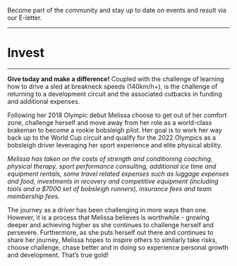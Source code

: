 Become part of the community and stay 
      up to date on events and result via our E-letter.
_______

# Invest
_______
**Give today and make a difference!**
Coupled with the challenge of learning how to drive a sled at breakneck speeds (140km/h+), is the challenge of returning to a development circuit and the associated cutbacks in funding and additional expenses.

Following her 2018 Olympic debut Melissa choose to get out of her comfort zone, challenge herself and move away from her role as a world-class brakeman to become a rookie bobsleigh pilot. Her goal is to work her way back up to the World Cup circuit and qualify for the 2022 Olympics as a bobsleigh driver leveraging her sport experience and elite physical ability. 


*Melissa has taken on the costs of strength and conditioning coaching, physical therapy, sport performance consulting, additional ice time and equipment rentals, some travel related expenses such as luggage expenses and food, investments in recovery and competitive equipment (including tools and a $7000 set of bobsleigh runners), insurance fees and team membership fees.*


The journey as a driver has been challenging in more ways than one. However, it is a process that Melissa believes is worthwhile - growing deeper and achieving higher as she continues to challenge herself and persevere. Furthermore, as she puts herself out there and continues to share her journey, Melissa hopes to inspire others to similarly take risks, choose challenge, chase better and in doing so experience personal growth and development. That’s true gold!